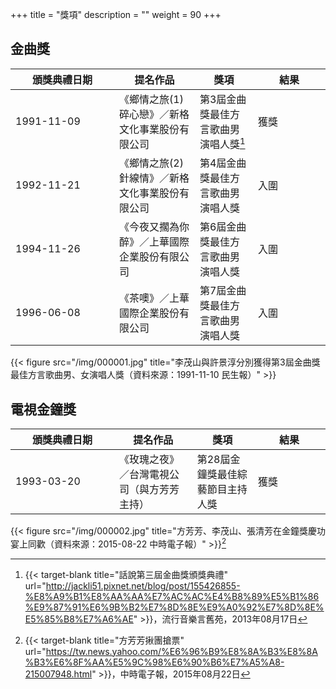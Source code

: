+++
title = "獎項"
description = ""
weight = 90
+++

<style>
table th:nth-of-type(4) {
	width: 100px;
}
table th:first-of-type {
	width: 150px;
}
</style>

## 金曲獎

頒獎典禮日期  | 提名作品  | 獎項 | 結果 
--------------|-------|------|------ 
1991-11-09   | 《鄉情之旅(1)碎心戀》／新格文化事業股份有限公司 |  第3屆金曲獎最佳方言歌曲男演唱人獎[^1] |   獲獎
1992-11-21   | 《鄉情之旅(2)針線情》／新格文化事業股份有限公司 |  第4屆金曲獎最佳方言歌曲男演唱人獎 |   入圍
1994-11-26   | 《今夜又擱為你醉》／上華國際企業股份有限公司 |  第6屆金曲獎最佳方言歌曲男演唱人獎 |   入圍
1996-06-08   | 《茶噢》／上華國際企業股份有限公司 |  第7屆金曲獎最佳方言歌曲男演唱人獎 |   入圍

{{< figure src="/img/000001.jpg" title="李茂山與許景淳分別獲得第3屆金曲獎最佳方言歌曲男、女演唱人獎（資料來源：1991-11-10 民生報）" >}}

## 電視金鐘獎

頒獎典禮日期  | 提名作品  | 獎項 | 結果 
--------------|-------|------|------ 
1993-03-20   | 《玫瑰之夜》／台灣電視公司（與方芳芳主持） |  第28屆金鐘獎最佳綜藝節目主持人獎 |   獲獎

{{< figure src="/img/000002.jpg" title="方芳芳、李茂山、張清芳在金鐘獎慶功宴上同歡（資料來源：2015-08-22 中時電子報）" >}}[^2]

[^1]:{{< target-blank title="話說第三屆金曲獎頒獎典禮" url="http://jackli51.pixnet.net/blog/post/155426855-%E8%A9%B1%E8%AA%AA%E7%AC%AC%E4%B8%89%E5%B1%86%E9%87%91%E6%9B%B2%E7%8D%8E%E9%A0%92%E7%8D%8E%E5%85%B8%E7%A6%AE" >}}，流行音樂言舊苑，2013年08月17日
[^2]:{{< target-blank title="方芳芳揪團搶票" url="https://tw.news.yahoo.com/%E6%96%B9%E8%8A%B3%E8%8A%B3%E6%8F%AA%E5%9C%98%E6%90%B6%E7%A5%A8-215007948.html" >}}，中時電子報，2015年08月22日